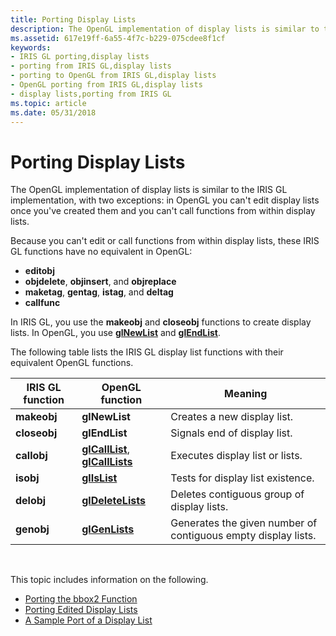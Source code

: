 ```yaml
---
title: Porting Display Lists
description: The OpenGL implementation of display lists is similar to the IRIS GL implementation, with two exceptions in OpenGL you can't edit display lists once you've created them and you can't call functions from within display lists.
ms.assetid: 617e19ff-6a55-4f7c-b229-075cdee8f1cf
keywords:
- IRIS GL porting,display lists
- porting from IRIS GL,display lists
- porting to OpenGL from IRIS GL,display lists
- OpenGL porting from IRIS GL,display lists
- display lists,porting from IRIS GL
ms.topic: article
ms.date: 05/31/2018
---
```


# Porting Display Lists

The OpenGL implementation of display lists is similar to the IRIS GL implementation, with two exceptions: in OpenGL you can't edit display lists once you've created them and you can't call functions from within display lists.

Because you can't edit or call functions from within display lists, these IRIS GL functions have no equivalent in OpenGL:

-   **editobj**
-   **objdelete**, **objinsert**, and **objreplace**
-   **maketag**, **gentag**, **istag**, and **deltag**
-   **callfunc**

In IRIS GL, you use the **makeobj** and **closeobj** functions to create display lists. In OpenGL, you use [**glNewList**](glnewlist.md) and [**glEndList**](glendlist.md).

The following table lists the IRIS GL display list functions with their equivalent OpenGL functions.



| IRIS GL function | OpenGL function                                                      | Meaning                                                       |
|------------------|----------------------------------------------------------------------|---------------------------------------------------------------|
| **makeobj**      | **glNewList**                                                        | Creates a new display list.                                   |
| **closeobj**     | **glEndList**                                                        | Signals end of display list.                                  |
| **callobj**      | [**glCallList**](glcalllist.md), [**glCallLists**](glcalllists.md) | Executes display list or lists.                               |
| **isobj**        | [**glIsList**](glislist.md)                                         | Tests for display list existence.                             |
| **delobj**       | [**glDeleteLists**](gldeletelists.md)                               | Deletes contiguous group of display lists.                    |
| **genobj**       | [**glGenLists**](glgenlists.md)                                     | Generates the given number of contiguous empty display lists. |



 

This topic includes information on the following.

-   [Porting the bbox2 Function](porting-the-bbox2-function.md)
-   [Porting Edited Display Lists](porting-edited-display-lists.md)
-   [A Sample Port of a Display List](a-sample-port-of-a-display-list.md)

 

 




